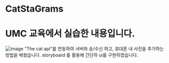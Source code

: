 # CatStaGrams

# UMC 교육에서 실습한 내용입니다.
![image](https://user-images.githubusercontent.com/84664561/175787359-3086f1ce-e45d-405c-ba2d-9b6399135bf4.png)
"The cat api"를 연동하여 서버와 송/수신 하고, 휴대폰 내 사진을 추가하는 방법을 배웠습니다.
storyboard 를 활용해 간단하 ui를 구현하였습니다.
